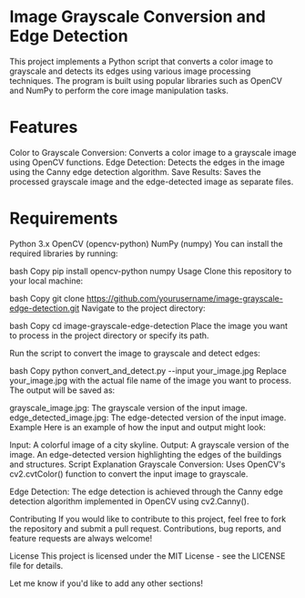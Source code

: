 # Image Grayscale Conversion and Edge Detection
This project implements a Python script that converts a color image to grayscale and detects its edges using various image processing techniques. The program is built using popular libraries such as OpenCV and NumPy to perform the core image manipulation tasks.

# Features
Color to Grayscale Conversion: Converts a color image to a grayscale image using OpenCV functions.
Edge Detection: Detects the edges in the image using the Canny edge detection algorithm.
Save Results: Saves the processed grayscale image and the edge-detected image as separate files.
# Requirements
Python 3.x
OpenCV (opencv-python)
NumPy (numpy)
You can install the required libraries by running:

bash
Copy
pip install opencv-python numpy
Usage
Clone this repository to your local machine:

bash
Copy
git clone https://github.com/yourusername/image-grayscale-edge-detection.git
Navigate to the project directory:

bash
Copy
cd image-grayscale-edge-detection
Place the image you want to process in the project directory or specify its path.

Run the script to convert the image to grayscale and detect edges:

bash
Copy
python convert_and_detect.py --input your_image.jpg
Replace your_image.jpg with the actual file name of the image you want to process.
The output will be saved as:

grayscale_image.jpg: The grayscale version of the input image.
edge_detected_image.jpg: The edge-detected version of the input image.
Example
Here is an example of how the input and output might look:

Input:
A colorful image of a city skyline.
Output:
A grayscale version of the image.
An edge-detected version highlighting the edges of the buildings and structures.
Script Explanation
Grayscale Conversion: Uses OpenCV's cv2.cvtColor() function to convert the input image to grayscale.

Edge Detection: The edge detection is achieved through the Canny edge detection algorithm implemented in OpenCV using cv2.Canny().

Contributing
If you would like to contribute to this project, feel free to fork the repository and submit a pull request. Contributions, bug reports, and feature requests are always welcome!

License
This project is licensed under the MIT License - see the LICENSE file for details.

Let me know if you'd like to add any other sections!
